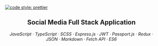 [![code style: prettier](https://img.shields.io/badge/code_style-prettier-ff69b4.svg?style=flat-square)](https://github.com/prettier/prettier)


<h2 align="center">Social Media Full Stack Application</h2>

<p align="center">
  <em>
  JavaScript
  · TypeScript
  · SCSS
  · Express.js
  · JWT
  · Passport.js
  · Redux
  · JSON
  · Markdown
  · Fetch API
  · ES6
  </em>
</p>
